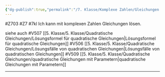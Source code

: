 ```yaml
---
{"dg-publish":true,"permalink":"/7. Klasse/Komplexe Zahlen/Gleichungen mit komplexen Lösungen/"}
---
```


#Z703 #Z7 #7kl
Ich kann mit komplexen Zahlen Gleichungen lösen.

siehe auch
#V507 [[5. Klasse/5. Klasse/Quadratische Gleichungen/Lösungsformel für quadratische Gleichungen\|Lösungsformel für quadratische Gleichungen]]
#V506 [[5. Klasse/5. Klasse/Quadratische Gleichungen/Lösungsfälle von quadratischen Gleichungen\|Lösungsfälle von quadratischen Gleichungen]]
#V509 [[5. Klasse/5. Klasse/Quadratische Gleichungen/quadratische Gleichungen mit Parametern\|quadratische Gleichungen mit Parametern]]
___

